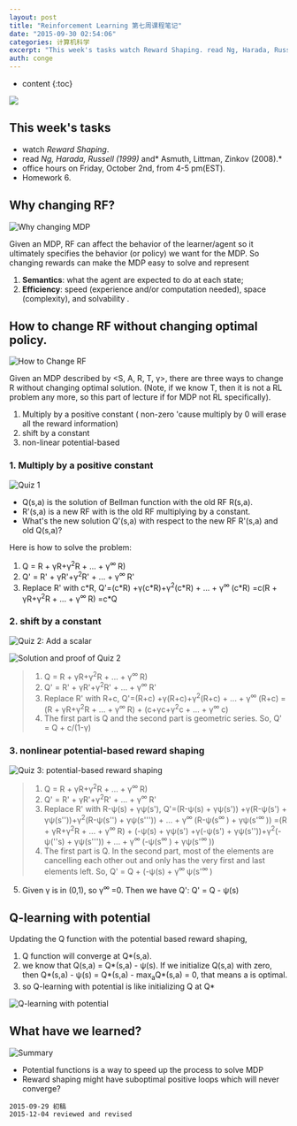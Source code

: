 ```yaml
---
layout: post
title: "Reinforcement Learning 第七周课程笔记"
date: "2015-09-30 02:54:06"
categories: 计算机科学
excerpt: "This week's tasks watch Reward Shaping. read Ng, Harada, Russell (1999) ..."
auth: conge
---
```

* content
{:toc}

![](/assets/images/计算机科学/118382-5130b0de811fc710.png)

## This week's tasks

* watch *Reward Shaping*. 
* read *Ng, Harada, Russell (1999)* and* Asmuth, Littman, Zinkov (2008).*
* office hours on Friday, October 2nd, from 4-5 pm(EST). 
* Homework 6.

## Why changing RF?

![Why changing MDP](/assets/images/计算机科学/118382-8266bfdd6ee09ca4.png)

Given an MDP, RF can affect the behavior of the learner/agent so it ultimately specifies the behavior (or policy) we want for the MDP. So changing rewards can make the MDP easy to solve and represent 

1. **Semantics**: what the agent are expected to do at each state;
2. **Efficiency**: speed (experience and/or computation needed), space (complexity), and solvability .

## How to change RF without changing optimal policy.

![How to Change RF](/assets/images/计算机科学/118382-060f9fe65c9e2e60.png)

Given an MDP described by <S, A, R, T, γ>, there are three ways to change R without changing optimal solution. (Note, if we know T, then it is not a RL problem any more, so this part of lecture if for MDP not RL specifically).

1. Multiply by a positive constant ( non-zero 'cause multiply by 0 will erase all the reward information)
2. shift by a constant
3. non-linear potential-based

### 1. Multiply by a positive constant

![Quiz 1](/assets/images/计算机科学/118382-ce3893e4ffd59041.png)

* Q(s,a) is the solution of Bellman function with the old RF R(s,a).
* R'(s,a) is a new RF with is the old RF multiplying by a constant.
* What's the new solution Q'(s,a) with respect to the new RF R'(s,a)  and old Q(s,a)?

Here is how to solve the problem:

1. Q = R + γR+γ<sup>2</sup>R + ... + γ<sup>∞ </sup>R)
2. Q' = R' + γR'+γ<sup>2</sup>R' + ... + γ<sup>∞ </sup>R'
3. Replace R' with c\*R, 
Q'=(c\*R) +γ(c\*R)+γ<sup>2</sup>(c\*R) + ... + γ<sup>∞ </sup>(c\*R)
  =c(R + γR+γ<sup>2</sup>R + ... + γ<sup>∞ </sup>R) 
  =c\*Q 

### 2. shift by a constant

![Quiz 2: Add a scalar](/assets/images/计算机科学/118382-b11b96e380510abf.png)

![Solution and proof of Quiz 2](/assets/images/计算机科学/118382-9dc4a4660fed5fd6.png)

> 1. Q = R + γR+γ<sup>2</sup>R + ... + γ<sup>∞ </sup>R)
> 2. Q' = R' + γR'+γ<sup>2</sup>R' + ... + γ<sup>∞ </sup>R'
> 3. Replace R' with R+c, 
Q'=(R+c) +γ(R+c)+γ<sup>2</sup>(R+c) + ... + γ<sup>∞ </sup>(R+c)
  =(R + γR+γ<sup>2</sup>R + ... + γ<sup>∞ </sup>R) + (c+γc+γ<sup>2</sup>c + ... + γ<sup>∞ </sup>c)
> 4. The first part is Q and the second part is geometric series. So,
Q'  = Q + c/(1-γ)


### 3. nonlinear potential-based reward shaping

![Quiz 3: potential-based reward shaping](/assets/images/计算机科学/118382-efa41453eb9c20b6.png)

> 1. Q = R + γR+γ<sup>2</sup>R + ... + γ<sup>∞ </sup>R)
> 2. Q' = R' + γR'+γ<sup>2</sup>R' + ... + γ<sup>∞ </sup>R'
> 3. Replace R' with R-ψ(s) + γψ(s'), 
Q'=(R-ψ(s) + γψ(s')) +γ(R-ψ(s') + γψ(s''))+γ<sup>2</sup>(R-ψ(s'') + γψ(s''')) + ... + γ<sup>∞ </sup>(R-ψ(s<sup>∞ </sup>) + γψ(s'<sup>∞ </sup>))
  =(R + γR+γ<sup>2</sup>R + ... + γ<sup>∞ </sup>R) + (-ψ(s) + γψ(s') +γ(-ψ(s') + γψ(s''))+γ<sup>2</sup>(-ψ(''s) + γψ(s''')) + ... + γ<sup>∞ </sup>(-ψ(s<sup>∞ </sup>) + γψ(s'<sup>∞ </sup>))
> 4. The first part is Q. In the second part, most of the elements are cancelling each other out and only has the very first and last elements left. So,
Q'  = Q + (-ψ(s) + γ<sup>∞ </sup>ψ(s'<sup>∞ </sup>)
5. Given γ is in (0,1), so γ<sup>∞ </sup>=0. Then we have Q':
Q' = Q - ψ(s)

## Q-learning with potential

Updating the Q function with the potential based reward shaping, 

1. Q function will converge at Q*(s,a).
2. we know that Q(s,a) = Q\*(s,a) - ψ(s). If we initialize Q(s,a) with zero, then  Q\*(s,a) - ψ(s) =  Q\*(s,a) - max<sub>a</sub>Q*(s,a) = 0, that means a is optimal.
3. so Q-learning with potential is like initializing Q at Q*

![Q-learning with potential](/assets/images/计算机科学/118382-22ebfa9051884003.png)

## What have we learned?

![Summary](/assets/images/计算机科学/118382-1a8dc85f3abe5f75.png)

* Potential functions is a way to speed up the process to solve MDP
* Reward shaping might have suboptimal positive loops which will never converge?

```
2015-09-29 初稿
2015-12-04 reviewed and revised
```
